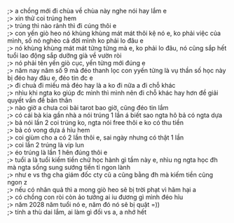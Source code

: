 ;> a chồng mới đi chùa về chùa này nghe nói hay lắm e<br>
;> xin thử coi trúng hem<br>
;> trúng thì nào rảnh thì đi cúng thôi e<br>
;> con yến giò heo nó khùng khùng mát mát thôi kệ nó e, ko phải việc của mình, số nó nghèo cả đời mình ko phải lo đâu e<br>
;> nó khùng khùng mát mát tửng tửng mà e, ko phải lo đâu,  nó cũng sắp hết tuổi lao động sắp dưỡng già về vườn ròi<br>
;> nó phải tên yến giò cục, yến tửng mới đúng e<br>
;> năm nay năm số 9 mà đéo thanh lọc con yyến tửng là vụ thần số học này bị đéo hay đâu e, đéo tin đc e<br>
;> đi chuà đi miếu mả đéo hay là a ko đi nữa a đi chỗ khác<br>
;> nhìu khi ngta ko giúp đc mình thì mình nên đi chỗ khác hay hơn đề giải quyết vấn đề bản thân<br>
;> nào giờ a chưa coi bài tarot bao giờ, cũng đéo tin lắm<br>
;> có cái bà kia gần nhà a nói trúng 1 lần á biết sao ngta hô bả có ngta dựa<br>
;> bả nói lần 2 coi trúng ko, ngta nói free thôi e ko có thu tiền<br>
;> bả có vong dựa á hỉu hem<br>
;> coi giùm cho a có 2 lần thôi e, sai ngày nhưng có thật 1 lần<br>
;> coi lần 2 trúng là vip lun<br>
;> éo trúng là lần 1 hên đúng thôi e<br>
;> tuổi a là tuổi kiếm tiền chứ học hành gì tầm này e, nhìu ng ngta học đh mà ngta sống sung sướng tiền tỉ ngon lành<br>
;> như e vs thg cha giám đốc cty cũ a cũng bằng đh mà kiếm tiền cũng ngon z<br>
;> nếu có nhân quả thì a mong giò heo sẽ bị trời phạt vì hãm hại a<br>
;> có chồng con ròi còn ảo tưởng ai iu đương gì mình đéo hỉu<br>
;> năm 2028 năm tuổi nó e, năm đó nó sẽ bị quật =))<br>
;> tính a thù dai lắm, ai làm gì đối vs a, a nhớ hết
